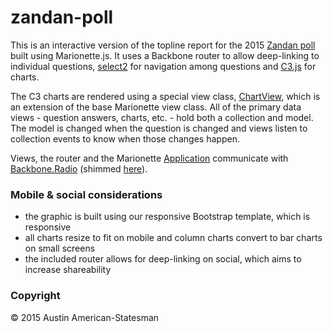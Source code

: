# zandan-poll
This is an interactive version of the topline report for the 2015 [Zandan poll](http://zandanpoll.com/) built using Marionette.js. It uses a Backbone router to allow deep-linking to individual questions, [select2](https://select2.github.io/) for navigation among questions and [C3.js](http://c3js.org/) for charts.

The C3 charts are rendered using a special view class, [ChartView](src/js/chartviews/base.js), which is an extension of the base Marionette view class. All of the primary data views - question answers, charts, etc. - hold both a collection and model. The model is changed when the question is changed and views listen to collection events to know when those changes happen.

Views, the router and the Marionette [Application](src/js/lib/app.js) communicate with [Backbone.Radio](https://github.com/marionettejs/backbone.radio) (shimmed [here](https://github.com/statesman/zandan-poll/blob/master/src/js/shims/marionette.js)).

### Mobile & social considerations
- the graphic is built using our responsive Bootstrap template, which is responsive
- all charts resize to fit on mobile and column charts convert to bar charts on small screens
- the included router allows for deep-linking on social, which aims to increase shareability

### Copyright
&copy; 2015 Austin American-Statesman
